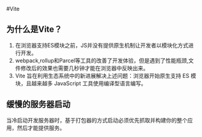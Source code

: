 #Vite

## 为什么是Vite？
1. 在浏览器支持ES模块之前，JS并没有提供原生机制让开发者以模块化方式进行开发。
2. webpack,rollup和Parcel等工具的改善了开发体验，但是遇到了性能瓶颈,文件修改后的效果也需要几秒钟才能在浏览器中反映出来。
3. Vite 旨在利用生态系统中的新进展解决上述问题：浏览器开始原生支持 ES 模块，且越来越多 JavaScript 工具使用编译型语言编写。

## 缓慢的服务器启动
当冷启动开发服务器时，基于打包器的方式启动必须优先抓取并构建你的整个应用，然后才能提供服务。
